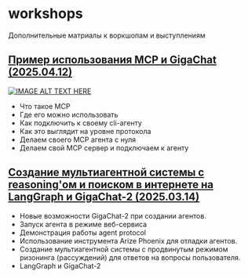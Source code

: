# workshops
Дополнительные матриалы к воркшопам и выступлениям

## [Пример использования MCP и GigaChat (2025.04.12)](mcp_agent/README.md)
[![IMAGE ALT TEXT HERE](https://img.youtube.com/vi/scYbc9zRark/0.jpg)](https://www.youtube.com/watch?v=scYbc9zRark)
- Что такое MCP
- Где его можно использовать
- Как подключить к своему cli-агенту
- Как это выглядит на уровне протокола
- Делаем своего MCP агента с нуля
- Делаем свой MCP сервер и подключаем к агенту


## [Создание мультиагентной системы с reasoning'ом и поиском в интернете на LangGraph и GigaChat-2 (2025.03.14)](agentic_reasoning/README.md)
- Новые возможности GigaChat-2 при создании агентов.
- Запуск агента в режиме веб-сервиса
- Демонстрация работы agent protocol
- Использование инструмента Arize Phoenix для отладки агентов.
- Создание мультиагентной системы с продвинутым режимом ризонинга (рассуждений) для ответов на вопросы пользователя.
- LangGraph и GigaChat-2